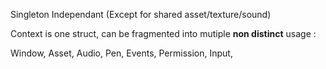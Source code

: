 Singleton Independant (Except for shared asset/texture/sound)

Context is one struct, can be fragmented into mutiple **non distinct** usage :


Window,
Asset,
Audio,
Pen,
Events,
Permission,
Input,